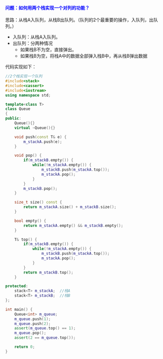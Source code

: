  #### <font color=blue>问题：如何用两个栈实现一个对列的功能？</font>
思路：从栈A入队列，从栈B出队列。（队列的2个最重要的操作，入队列，出队列。）
- 入队列：从栈A入队列。
- 出队列：分两种情况
    - 如果栈B不为空，直接弹出。
    - 如果栈B为空，将栈A中的数据全部弹入栈B中，再从栈B弹出数据

代码实现如下：
```c++
//2个栈实现一个队列
#include<stack>
#include<cassert>
#include<iostream>
using namespace std;

template<class T>
class Queue
{
public:
	Queue(){}
	virtual ~Queue(){}

	void push(const T& e) {
		m_stackA.push(e);
	}

	void pop() {
		if(m_stackB.empty()) {
			while(!m_stackA.empty()) {
				m_stackB.push(m_stackA.top());
				m_stackA.pop();
			}
		}
		m_stackB.pop();
	}

	size_t size() const {
		return m_stackA.size() + m_stackB.size();
	}

	bool empty() {
		return m_stackA.empty() && m_stackB.empty();
	}

	T& top() {
		if(m_stackB.empty()) {
			while(!m_stackA.empty()) {
				m_stackB.push(m_stackA.top());
				m_stackA.pop();
			}
		}
		return m_stackB.top();
	}

protected:
	stack<T> m_stackA;	//栈A
	stack<T> m_stackB;	//栈B
};

int main() {
	Queue<int> m_queue;
	m_queue.push(1);
	m_queue.push(2);
    assert(m_queue.top() == 1);
    m_queue.pop();
    assert(2 == m_queue.top());

	return 0;
}
```